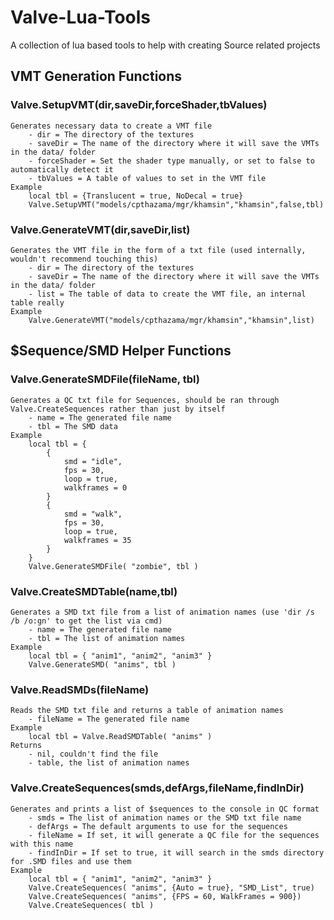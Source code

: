 # Valve-Lua-Tools

A collection of lua based tools to help with creating Source related projects

## VMT Generation Functions

### Valve.SetupVMT(dir,saveDir,forceShader,tbValues)
	Generates necessary data to create a VMT file
		- dir = The directory of the textures
		- saveDir = The name of the directory where it will save the VMTs in the data/ folder
        - forceShader = Set the shader type manually, or set to false to automatically detect it
        - tbValues = A table of values to set in the VMT file
    Example
        local tbl = {Translucent = true, NoDecal = true}
        Valve.SetupVMT("models/cpthazama/mgr/khamsin","khamsin",false,tbl)

### Valve.GenerateVMT(dir,saveDir,list)
	Generates the VMT file in the form of a txt file (used internally, wouldn't recommend touching this)
		- dir = The directory of the textures
		- saveDir = The name of the directory where it will save the VMTs in the data/ folder
        - list = The table of data to create the VMT file, an internal table really
    Example
        Valve.GenerateVMT("models/cpthazama/mgr/khamsin","khamsin",list)

## $Sequence/SMD Helper Functions

### Valve.GenerateSMDFile(fileName, tbl)
	Generates a QC txt file for Sequences, should be ran through Valve.CreateSequences rather than just by itself
		- name = The generated file name
		- tbl = The SMD data
    Example
        local tbl = {
            {
                smd = "idle",
                fps = 30,
                loop = true,
                walkframes = 0
            }
            {
                smd = "walk",
                fps = 30,
                loop = true,
                walkframes = 35
            }
        }
        Valve.GenerateSMDFile( "zombie", tbl )
        
### Valve.CreateSMDTable(name,tbl)
	Generates a SMD txt file from a list of animation names (use 'dir /s /b /o:gn' to get the list via cmd)
		- name = The generated file name
		- tbl = The list of animation names
    Example
        local tbl = { "anim1", "anim2", "anim3" }
        Valve.GenerateSMD( "anims", tbl )
        
### Valve.ReadSMDs(fileName)
	Reads the SMD txt file and returns a table of animation names
        - fileName = The generated file name
    Example
        local tbl = Valve.ReadSMDTable( "anims" )
	Returns
		- nil, couldn't find the file
		- table, the list of animation names
        
### Valve.CreateSequences(smds,defArgs,fileName,findInDir)
	Generates and prints a list of $sequences to the console in QC format
		- smds = The list of animation names or the SMD txt file name
        - defArgs = The default arguments to use for the sequences
        - fileName = If set, it will generate a QC file for the sequences with this name
        - findInDir = If set to true, it will search in the smds directory for .SMD files and use them
    Example
        local tbl = { "anim1", "anim2", "anim3" }
        Valve.CreateSequences( "anims", {Auto = true}, "SMD_List", true)
        Valve.CreateSequences( "anims", {FPS = 60, WalkFrames = 900})
        Valve.CreateSequences( tbl )
